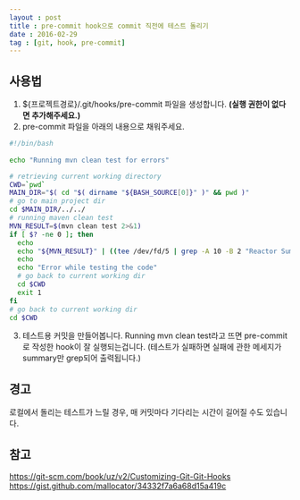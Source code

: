 ```yaml
---
layout : post
title : pre-commit hook으로 commit 직전에 테스트 돌리기
date : 2016-02-29
tag : [git, hook, pre-commit]
---
```


## 사용법
1. ${프로젝트경로}/.git/hooks/pre-commit 파일을 생성합니다. **(실행 권한이 없다면 추가해주세요.)**
2. pre-commit 파일을 아래의 내용으로 채워주세요.
 ```bash
 #!/bin/bash
  
 echo "Running mvn clean test for errors"
 
 # retrieving current working directory
 CWD=`pwd`
 MAIN_DIR="$( cd "$( dirname "${BASH_SOURCE[0]}" )" && pwd )"
 # go to main project dir
 cd $MAIN_DIR/../../
 # running maven clean test
 MVN_RESULT=$(mvn clean test 2>&1)
 if [ $? -ne 0 ]; then
   echo
   echo "${MVN_RESULT}" | ((tee /dev/fd/5 | grep -A 10 -B 2 "Reactor Summary:" >/dev/fd/4) 5>&1 | sed -n -e '/^Failed tests:/,/Tests run:.*$/ p' ) 4>&1
   echo
   echo "Error while testing the code"
   # go back to current working dir
   cd $CWD
   exit 1
 fi
 # go back to current working dir
 cd $CWD
 ```
3. 테스트용 커밋을 만들어봅니다.
Running mvn clean test라고 뜨면 pre-commit로 작성한 hook이 잘 실행되는겁니다.
(테스트가 실패하면 실패에 관한 메세지가 summary만 grep되어 출력됩니다.)

## 경고
로컬에서 돌리는 테스트가 느릴 경우, 매 커밋마다 기다리는 시간이 길어질 수도 있습니다.

## 참고
https://git-scm.com/book/uz/v2/Customizing-Git-Git-Hooks
https://gist.github.com/mallocator/34332f7a6a68d15a419c
